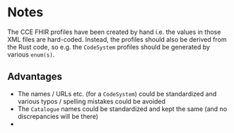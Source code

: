 # Notes

The CCE FHIR profiles have been created by hand i.e. the values in those XML files are hard-coded. Instead, the profiles should also be derived from the Rust code, so e.g. the `CodeSystem` profiles should be generated by various `enum(s)`.

## Advantages

- The names / URLs etc. (for a `CodeSystem`) could be standardized and various typos / spelling mistakes could be avoided
- The `Catalogue` names could be standardized and kept the same (and no discrepancies will be there)
- 